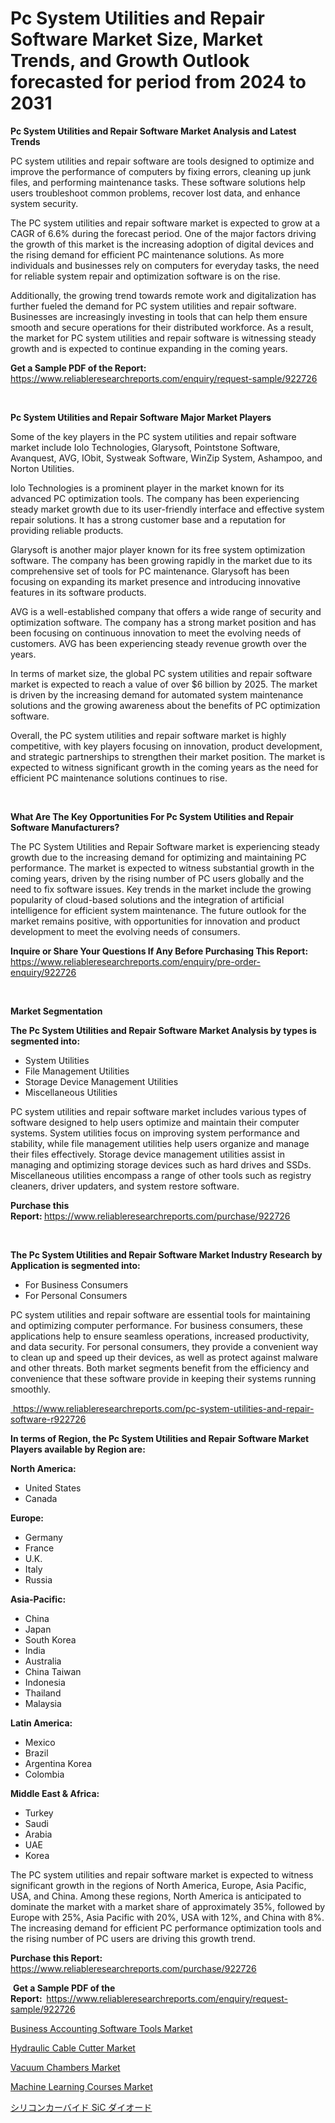 <p><h1>Pc System Utilities and Repair Software Market Size, Market Trends, and Growth Outlook forecasted for period from 2024 to 2031</h1></p><p><strong>Pc System Utilities and Repair Software Market Analysis and Latest Trends</strong></p>
<p><p>PC system utilities and repair software are tools designed to optimize and improve the performance of computers by fixing errors, cleaning up junk files, and performing maintenance tasks. These software solutions help users troubleshoot common problems, recover lost data, and enhance system security.</p><p>The PC system utilities and repair software market is expected to grow at a CAGR of 6.6% during the forecast period. One of the major factors driving the growth of this market is the increasing adoption of digital devices and the rising demand for efficient PC maintenance solutions. As more individuals and businesses rely on computers for everyday tasks, the need for reliable system repair and optimization software is on the rise.</p><p>Additionally, the growing trend towards remote work and digitalization has further fueled the demand for PC system utilities and repair software. Businesses are increasingly investing in tools that can help them ensure smooth and secure operations for their distributed workforce. As a result, the market for PC system utilities and repair software is witnessing steady growth and is expected to continue expanding in the coming years.</p></p>
<p><strong>Get a Sample PDF of the Report:&nbsp;</strong> <a href="https://www.reliableresearchreports.com/enquiry/request-sample/922726">https://www.reliableresearchreports.com/enquiry/request-sample/922726</a></p>
<p>&nbsp;</p>
<p><strong>Pc System Utilities and Repair Software Major Market Players</strong></p>
<p><p>Some of the key players in the PC system utilities and repair software market include Iolo Technologies, Glarysoft, Pointstone Software, Avanquest, AVG, IObit, Systweak Software, WinZip System, Ashampoo, and Norton Utilities.</p><p>Iolo Technologies is a prominent player in the market known for its advanced PC optimization tools. The company has been experiencing steady market growth due to its user-friendly interface and effective system repair solutions. It has a strong customer base and a reputation for providing reliable products.</p><p>Glarysoft is another major player known for its free system optimization software. The company has been growing rapidly in the market due to its comprehensive set of tools for PC maintenance. Glarysoft has been focusing on expanding its market presence and introducing innovative features in its software products.</p><p>AVG is a well-established company that offers a wide range of security and optimization software. The company has a strong market position and has been focusing on continuous innovation to meet the evolving needs of customers. AVG has been experiencing steady revenue growth over the years.</p><p>In terms of market size, the global PC system utilities and repair software market is expected to reach a value of over $6 billion by 2025. The market is driven by the increasing demand for automated system maintenance solutions and the growing awareness about the benefits of PC optimization software.</p><p>Overall, the PC system utilities and repair software market is highly competitive, with key players focusing on innovation, product development, and strategic partnerships to strengthen their market position. The market is expected to witness significant growth in the coming years as the need for efficient PC maintenance solutions continues to rise.</p></p>
<p>&nbsp;</p>
<p><strong>What Are The Key Opportunities For Pc System Utilities and Repair Software Manufacturers?</strong></p>
<p><p>The PC System Utilities and Repair Software market is experiencing steady growth due to the increasing demand for optimizing and maintaining PC performance. The market is expected to witness substantial growth in the coming years, driven by the rising number of PC users globally and the need to fix software issues. Key trends in the market include the growing popularity of cloud-based solutions and the integration of artificial intelligence for efficient system maintenance. The future outlook for the market remains positive, with opportunities for innovation and product development to meet the evolving needs of consumers.</p></p>
<p><strong>Inquire or Share Your Questions If Any Before Purchasing This Report:</strong> <a href="https://www.reliableresearchreports.com/enquiry/pre-order-enquiry/922726">https://www.reliableresearchreports.com/enquiry/pre-order-enquiry/922726</a></p>
<p>&nbsp;</p>
<p><strong>Market Segmentation</strong></p>
<p><strong>The Pc System Utilities and Repair Software Market Analysis by types is segmented into:</strong></p>
<p><ul><li>System Utilities</li><li>File Management Utilities</li><li>Storage Device Management Utilities</li><li>Miscellaneous Utilities</li></ul></p>
<p><p>PC system utilities and repair software market includes various types of software designed to help users optimize and maintain their computer systems. System utilities focus on improving system performance and stability, while file management utilities help users organize and manage their files effectively. Storage device management utilities assist in managing and optimizing storage devices such as hard drives and SSDs. Miscellaneous utilities encompass a range of other tools such as registry cleaners, driver updaters, and system restore software.</p></p>
<p><strong>Purchase this Report:&nbsp;</strong><a href="https://www.reliableresearchreports.com/purchase/922726">https://www.reliableresearchreports.com/purchase/922726</a></p>
<p>&nbsp;</p>
<p><strong>The Pc System Utilities and Repair Software Market Industry Research by Application is segmented into:</strong></p>
<p><ul><li>For Business Consumers</li><li>For Personal Consumers</li></ul></p>
<p><p>PC system utilities and repair software are essential tools for maintaining and optimizing computer performance. For business consumers, these applications help to ensure seamless operations, increased productivity, and data security. For personal consumers, they provide a convenient way to clean up and speed up their devices, as well as protect against malware and other threats. Both market segments benefit from the efficiency and convenience that these software provide in keeping their systems running smoothly.</p></p>
<p><a href="https://www.reliableresearchreports.com/pc-system-utilities-and-repair-software-r922726">&nbsp;https://www.reliableresearchreports.com/pc-system-utilities-and-repair-software-r922726</a></p>
<p><strong>In terms of Region, the Pc System Utilities and Repair Software Market Players available by Region are:</strong></p>
<p>
    <p> <strong> North America: </strong>
        <ul>
            <li>United States</li>
            <li>Canada</li>
        </ul>
        </p> 
    <p> <strong> Europe: </strong>
        <ul>
            <li>Germany</li>
            <li>France</li>
            <li>U.K.</li>
            <li>Italy</li>
            <li>Russia</li>
        </ul>
        </p> 
    <p> <strong> Asia-Pacific: </strong>
        <ul>
            <li>China</li>
            <li>Japan</li>
            <li>South Korea</li>
            <li>India</li>
            <li>Australia</li>
            <li>China Taiwan</li>
            <li>Indonesia</li>
            <li>Thailand</li>
            <li>Malaysia</li>
        </ul>
        </p> 
    <p> <strong> Latin America: </strong>
        <ul>
            <li>Mexico</li>
            <li>Brazil</li>
            <li>Argentina Korea</li>
            <li>Colombia</li>
        </ul>
        </p> 
    <p> <strong> Middle East & Africa: </strong>
        <ul>
            <li>Turkey</li>
            <li>Saudi</li>
            <li>Arabia</li>
            <li>UAE</li>
            <li>Korea</li>
        </ul>
    </p>
    </p>
<p><p>The PC system utilities and repair software market is expected to witness significant growth in the regions of North America, Europe, Asia Pacific, USA, and China. Among these regions, North America is anticipated to dominate the market with a market share of approximately 35%, followed by Europe with 25%, Asia Pacific with 20%, USA with 12%, and China with 8%. The increasing demand for efficient PC performance optimization tools and the rising number of PC users are driving this growth trend.</p></p>
<p><strong>Purchase this Report: </strong><a href="https://www.reliableresearchreports.com/purchase/922726">https://www.reliableresearchreports.com/purchase/922726</a></p>
<p>&nbsp;<strong>Get a Sample PDF of the Report:&nbsp;&nbsp;</strong><a href="https://www.reliableresearchreports.com/enquiry/request-sample/922726">https://www.reliableresearchreports.com/enquiry/request-sample/922726</a></p>
<p><strong></strong></p>
<p><p><a href="https://github.com/ashman753/Market-Research-Report-List-1/blob/main/business-accounting-software-tools-market.md">Business Accounting Software Tools Market</a></p><p><a href="https://www.linkedin.com/pulse/hydraulic-cable-cutter-market-share-evolution-growth-trends-sptmf?trackingId=rNdOyHCThoYg2Qt34Tu5KA%3D%3D">Hydraulic Cable Cutter Market</a></p><p><a href="https://www.linkedin.com/pulse/vacuum-chambers-market-key-successful-business-strategy-forecast-mmcdf?trackingId=wXnA84VFtTWDWvq3Kqpt9Q%3D%3D">Vacuum Chambers Market</a></p><p><a href="https://medium.com/@liam.mcgrath5645/machine-learning-courses-market-the-key-to-successful-business-strategy-forecast-till-2031-034d6b059ce0">Machine Learning Courses Market</a></p><p><a href="https://github.com/oqoeusbvpadwjs08/Market-Research-Report-List-2/blob/main/939290555865.md">シリコンカーバイド SiC ダイオード</a></p></p>